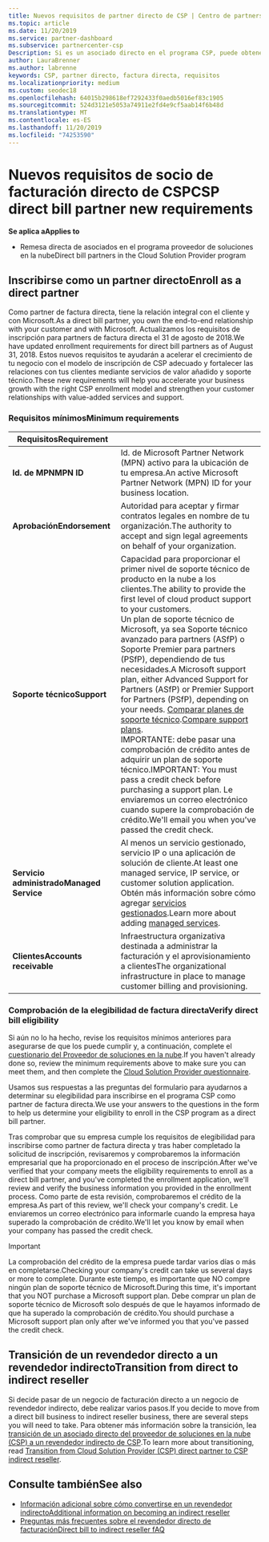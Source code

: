 ```yaml
---
title: Nuevos requisitos de partner directo de CSP | Centro de partners
ms.topic: article
ms.date: 11/20/2019
ms.service: partner-dashboard
ms.subservice: partnercenter-csp
Description: Si es un asociado directo en el programa CSP, puede obtener información sobre los requisitos de servicios y soporte técnico actualizados y cómo cumplirlos.
author: LauraBrenner
ms.author: labrenne
keywords: CSP, partner directo, factura directa, requisitos
ms.localizationpriority: medium
ms.custom: seodec18
ms.openlocfilehash: 64015b298618ef7292433f0aedb5016ef83c1905
ms.sourcegitcommit: 524d3121e5053a74911e2fd4e9cf5aab14f6b48d
ms.translationtype: MT
ms.contentlocale: es-ES
ms.lasthandoff: 11/20/2019
ms.locfileid: "74253590"
---
```

# <a name="csp-direct-bill-partner-new-requirements"></a><span data-ttu-id="4a1e6-104">Nuevos requisitos de socio de facturación directo de CSP</span><span class="sxs-lookup"><span data-stu-id="4a1e6-104">CSP direct bill partner new requirements</span></span>

<span data-ttu-id="4a1e6-105">**Se aplica a**</span><span class="sxs-lookup"><span data-stu-id="4a1e6-105">**Applies to**</span></span>

- <span data-ttu-id="4a1e6-106">Remesa directa de asociados en el programa proveedor de soluciones en la nube</span><span class="sxs-lookup"><span data-stu-id="4a1e6-106">Direct bill partners in the Cloud Solution Provider program</span></span>

## <a name="enroll-as-a-direct-partner"></a><span data-ttu-id="4a1e6-107">Inscribirse como un partner directo</span><span class="sxs-lookup"><span data-stu-id="4a1e6-107">Enroll as a direct partner</span></span>

<span data-ttu-id="4a1e6-108">Como partner de factura directa, tiene la relación integral con el cliente y con Microsoft.</span><span class="sxs-lookup"><span data-stu-id="4a1e6-108">As a direct bill partner, you own the end-to-end relationship with your customer and with Microsoft.</span></span> <span data-ttu-id="4a1e6-109">Actualizamos los requisitos de inscripción para partners de factura directa el 31 de agosto de 2018.</span><span class="sxs-lookup"><span data-stu-id="4a1e6-109">We have updated enrollment requirements for direct bill partners as of August 31, 2018.</span></span> <span data-ttu-id="4a1e6-110">Estos nuevos requisitos te ayudarán a acelerar el crecimiento de tu negocio con el modelo de inscripción de CSP adecuado y fortalecer las relaciones con tus clientes mediante servicios de valor añadido y soporte técnico.</span><span class="sxs-lookup"><span data-stu-id="4a1e6-110">These new requirements will help you accelerate your business growth with the right CSP enrollment model and strengthen your customer relationships with value-added services and support.</span></span>

### <a name="minimum-requirements"></a><span data-ttu-id="4a1e6-111">Requisitos mínimos</span><span class="sxs-lookup"><span data-stu-id="4a1e6-111">Minimum requirements</span></span>

|<span data-ttu-id="4a1e6-112">**Requisitos**</span><span class="sxs-lookup"><span data-stu-id="4a1e6-112">**Requirement**</span></span>|                             |
|--------------------------------|--------------------------------------------------------------|
|<span data-ttu-id="4a1e6-113">**Id. de MPN**</span><span class="sxs-lookup"><span data-stu-id="4a1e6-113">**MPN ID**</span></span>   |<span data-ttu-id="4a1e6-114">Id. de Microsoft Partner Network (MPN) activo para la ubicación de tu empresa.</span><span class="sxs-lookup"><span data-stu-id="4a1e6-114">An active Microsoft Partner Network (MPN) ID for your business location.</span></span>    |
|<span data-ttu-id="4a1e6-115">**Aprobación**</span><span class="sxs-lookup"><span data-stu-id="4a1e6-115">**Endorsement**</span></span>   |<span data-ttu-id="4a1e6-116">Autoridad para aceptar y firmar contratos legales en nombre de tu organización.</span><span class="sxs-lookup"><span data-stu-id="4a1e6-116">The authority to accept and sign legal agreements on behalf of your organization.</span></span>|
|<span data-ttu-id="4a1e6-117">**Soporte técnico**</span><span class="sxs-lookup"><span data-stu-id="4a1e6-117">**Support**</span></span>   |<span data-ttu-id="4a1e6-118">Capacidad para proporcionar el primer nivel de soporte técnico de producto en la nube a los clientes.</span><span class="sxs-lookup"><span data-stu-id="4a1e6-118">The ability to provide the first level of cloud product support to your customers.</span></span> <br><span data-ttu-id="4a1e6-119">Un plan de soporte técnico de Microsoft, ya sea Soporte técnico avanzado para partners (ASfP) o Soporte Premier para partners (PSfP), dependiendo de tus necesidades.</span><span class="sxs-lookup"><span data-stu-id="4a1e6-119">A Microsoft support plan, either Advanced Support for Partners (ASfP) or Premier Support for Partners (PSfP), depending on your needs.</span></span> <span data-ttu-id="4a1e6-120">[Comparar planes de soporte técnico](https://partner.microsoft.com/support/partnersupport).</span><span class="sxs-lookup"><span data-stu-id="4a1e6-120">[Compare support plans](https://partner.microsoft.com/support/partnersupport).</span></span><br> <span data-ttu-id="4a1e6-121">IMPORTANTE: debe pasar una comprobación de crédito antes de adquirir un plan de soporte técnico.</span><span class="sxs-lookup"><span data-stu-id="4a1e6-121">IMPORTANT: You must pass a credit check before purchasing a support plan.</span></span> <span data-ttu-id="4a1e6-122">Le enviaremos un correo electrónico cuando supere la comprobación de crédito.</span><span class="sxs-lookup"><span data-stu-id="4a1e6-122">We'll email you when you've passed the credit check.</span></span> |
|<span data-ttu-id="4a1e6-123">**Servicio administrado**</span><span class="sxs-lookup"><span data-stu-id="4a1e6-123">**Managed Service**</span></span>   |<span data-ttu-id="4a1e6-124">Al menos un servicio gestionado, servicio IP o una aplicación de solución de cliente.</span><span class="sxs-lookup"><span data-stu-id="4a1e6-124">At least one managed service, IP service, or customer solution application.</span></span> <span data-ttu-id="4a1e6-125">Obtén más información sobre cómo agregar [servicios gestionados](https://partner.microsoft.com/business-opportunities/managed-services-provider).</span><span class="sxs-lookup"><span data-stu-id="4a1e6-125">Learn more about adding [managed services](https://partner.microsoft.com/business-opportunities/managed-services-provider).</span></span>|
|<span data-ttu-id="4a1e6-126">**Clientes**</span><span class="sxs-lookup"><span data-stu-id="4a1e6-126">**Accounts receivable**</span></span> |<span data-ttu-id="4a1e6-127">Infraestructura organizativa destinada a administrar la facturación y el aprovisionamiento a clientes</span><span class="sxs-lookup"><span data-stu-id="4a1e6-127">The organizational infrastructure in place to manage customer billing and provisioning.</span></span>

### <a name="verify-direct-bill-eligibility"></a><span data-ttu-id="4a1e6-128">Comprobación de la elegibilidad de factura directa</span><span class="sxs-lookup"><span data-stu-id="4a1e6-128">Verify direct bill eligibility</span></span>

<span data-ttu-id="4a1e6-129">Si aún no lo ha hecho, revise los requisitos mínimos anteriores para asegurarse de que los puede cumplir y, a continuación, complete el [cuestionario del Proveedor de soluciones en la nube](https://partner.microsoft.com/cloud-solution-provider/assessment).</span><span class="sxs-lookup"><span data-stu-id="4a1e6-129">If you haven't already done so, review the minimum requirements above to make sure you can meet them, and then complete the [Cloud Solution Provider questionnaire](https://partner.microsoft.com/cloud-solution-provider/assessment).</span></span>

<span data-ttu-id="4a1e6-130">Usamos sus respuestas a las preguntas del formulario para ayudarnos a determinar su elegibilidad para inscribirse en el programa CSP como partner de factura directa.</span><span class="sxs-lookup"><span data-stu-id="4a1e6-130">We use your answers to the questions in the form to help us determine your eligibility to enroll in the CSP program as a direct bill partner.</span></span>

<span data-ttu-id="4a1e6-131">Tras comprobar que su empresa cumple los requisitos de elegibilidad para inscribirse como partner de factura directa y tras haber completado la solicitud de inscripción, revisaremos y comprobaremos la información empresarial que ha proporcionado en el proceso de inscripción.</span><span class="sxs-lookup"><span data-stu-id="4a1e6-131">After we've verified that your company meets the eligibility requirements to enroll as a direct bill partner, and you've completed the enrollment application, we'll review and verify the business information you provided in the enrollment process.</span></span> <span data-ttu-id="4a1e6-132">Como parte de esta revisión, comprobaremos el crédito de la empresa.</span><span class="sxs-lookup"><span data-stu-id="4a1e6-132">As part of this review, we'll check your company's credit.</span></span> <span data-ttu-id="4a1e6-133">Le enviaremos un correo electrónico para informarle cuando la empresa haya superado la comprobación de crédito.</span><span class="sxs-lookup"><span data-stu-id="4a1e6-133">We'll let you know by email when your company has passed the credit check.</span></span>

>[!IMPORTANT]
><span data-ttu-id="4a1e6-134">La comprobación del crédito de la empresa puede tardar varios días o más en completarse.</span><span class="sxs-lookup"><span data-stu-id="4a1e6-134">Checking your company's credit can take us several days or more to complete.</span></span> <span data-ttu-id="4a1e6-135">Durante este tiempo, es importante que NO compre ningún plan de soporte técnico de Microsoft.</span><span class="sxs-lookup"><span data-stu-id="4a1e6-135">During this time, it's important that you NOT purchase a Microsoft support plan.</span></span> <span data-ttu-id="4a1e6-136">Debe comprar un plan de soporte técnico de Microsoft solo después de que le hayamos informado de que ha superado la comprobación de crédito.</span><span class="sxs-lookup"><span data-stu-id="4a1e6-136">You should purchase a Microsoft support plan only after we've informed you that you've passed the credit check.</span></span>

## <a name="transition-from-direct-to-indirect-reseller"></a><span data-ttu-id="4a1e6-137">Transición de un revendedor directo a un revendedor indirecto</span><span class="sxs-lookup"><span data-stu-id="4a1e6-137">Transition from direct to indirect reseller</span></span>

<span data-ttu-id="4a1e6-138">Si decide pasar de un negocio de facturación directo a un negocio de revendedor indirecto, debe realizar varios pasos.</span><span class="sxs-lookup"><span data-stu-id="4a1e6-138">If you decide to move from a direct bill business to indirect reseller business, there are several steps you will need to take.</span></span> <span data-ttu-id="4a1e6-139">Para obtener más información sobre la transición, lea [transición de un asociado directo del proveedor de soluciones en la nube (CSP) a un revendedor indirecto de CSP](transition-direct-to-indirect.md).</span><span class="sxs-lookup"><span data-stu-id="4a1e6-139">To learn more about transitioning, read [Transition from Cloud Solution Provider (CSP) direct partner to CSP indirect reseller](transition-direct-to-indirect.md).</span></span> 

## <a name="see-also"></a><span data-ttu-id="4a1e6-140">Consulte también</span><span class="sxs-lookup"><span data-stu-id="4a1e6-140">See also</span></span>

- [<span data-ttu-id="4a1e6-141">Información adicional sobre cómo convertirse en un revendedor indirecto</span><span class="sxs-lookup"><span data-stu-id="4a1e6-141">Additional information on becoming an indirect reseller</span></span>](https://assetsprod.microsoft.com/csp-directbill-to-indirect-transition.pdf)
- [<span data-ttu-id="4a1e6-142">Preguntas más frecuentes sobre el revendedor directo de facturación</span><span class="sxs-lookup"><span data-stu-id="4a1e6-142">Direct bill to indirect reseller fAQ</span></span>](https://assetsprod.microsoft.com/mpn/direct-bill-partner-faq.pdf)
